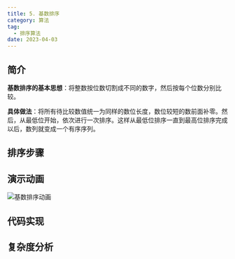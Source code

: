 ```yaml
---
title: 5. 基数排序
category: 算法
tag:
  - 排序算法
date: 2023-04-03
---
```


## 简介

**基数排序的基本思想**：将整数按位数切割成不同的数字，然后按每个位数分别比较。

**具体做法**：将所有待比较数值统一为同样的数位长度，数位较短的数前面补零。然后，从最低位开始，依次进行一次排序。这样从最低位排序一直到最高位排序完成以后，数列就变成一个有序序列。

## 排序步骤




## 演示动画

![基数排序动画](https://cdn.staticaly.com/gh/AlexChen68/OSS@master/blog/advance/基数排序.gif)

## 代码实现

## 复杂度分析